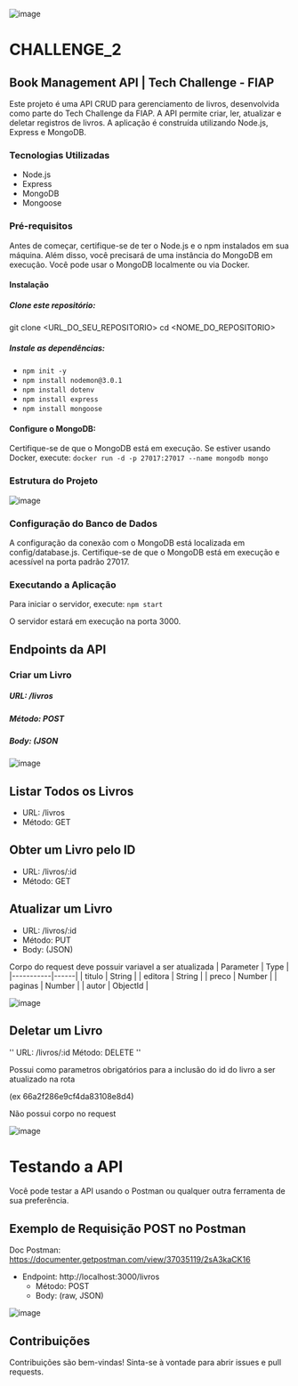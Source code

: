 ![image](https://github.com/user-attachments/assets/976cb173-4eed-43e1-bde0-ca675c82a55a)

# CHALLENGE_2

## Book Management API | Tech Challenge - FIAP
Este projeto é uma API CRUD para gerenciamento de livros, desenvolvida como parte do Tech Challenge da FIAP. A API permite criar, ler, atualizar e deletar registros de livros. A aplicação é construída utilizando Node.js, Express e MongoDB.

### Tecnologias Utilizadas

- Node.js
- Express
- MongoDB
- Mongoose

### Pré-requisitos
Antes de começar, certifique-se de ter o Node.js e o npm instalados em sua máquina. Além disso, você precisará de uma instância do MongoDB em execução. Você pode usar o MongoDB localmente ou via Docker.

#### Instalação
##### Clone este repositório:
git clone <URL_DO_SEU_REPOSITORIO>
cd <NOME_DO_REPOSITORIO>

##### Instale as dependências:
- `npm init -y`
- `npm install nodemon@3.0.1`
- `npm install dotenv`
- `npm install express`
- `npm install mongoose`

#### Configure o MongoDB:

Certifique-se de que o MongoDB está em execução. Se estiver usando Docker, execute: `docker run -d -p 27017:27017 --name mongodb mongo`

### Estrutura do Projeto
![image](https://github.com/user-attachments/assets/2c1d4d14-8adc-453e-be54-a3a127eb8682)

### Configuração do Banco de Dados
A configuração da conexão com o MongoDB está localizada em config/database.js. Certifique-se de que o MongoDB está em execução e acessível na porta padrão 27017.

### Executando a Aplicação
Para iniciar o servidor, execute:
`npm start`

O servidor estará em execução na porta 3000.

## Endpoints da API
### Criar um Livro

##### URL: /livros
##### Método: POST
##### Body: (JSON

![image](https://github.com/user-attachments/assets/08415af6-5cb9-48b1-bb1b-c14f602e793f)

## Listar Todos os Livros

- URL: /livros
- Método: GET
 
## Obter um Livro pelo ID

- URL: /livros/:id
- Método: GET

## Atualizar um Livro

- URL: /livros/:id
- Método: PUT
- Body: (JSON)


Corpo do request deve possuir variavel a ser atualizada
| Parameter |	Type |
|-----------|------|
| titulo | String |
| editora |	String |
| preco |	Number |
| paginas |	Number |
| autor |	ObjectId |

![image](https://github.com/user-attachments/assets/1f76d733-f439-4f06-879d-84bc34c33ae8)


## Deletar um Livro
''
URL: /livros/:id
Método: DELETE
''

Possui como parametros obrigatórios para a inclusão do id do livro a ser atualizado na rota

(ex 66a2f286e9cf4da83108e8d4)

Não possui corpo no request 

![image](https://github.com/user-attachments/assets/8c30a987-015c-4291-bb9c-5c811f13549a)


# Testando a API
Você pode testar a API usando o Postman ou qualquer outra ferramenta de sua preferência.

## Exemplo de Requisição POST no Postman

Doc Postman: https://documenter.getpostman.com/view/37035119/2sA3kaCK16
- Endpoint: http://localhost:3000/livros
  - Método: POST
  - Body: (raw, JSON)


![image](https://github.com/user-attachments/assets/b7a8cf35-aa83-466f-9671-316a53212c44)


## Contribuições
Contribuições são bem-vindas! Sinta-se à vontade para abrir issues e pull requests.
